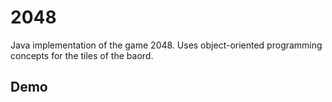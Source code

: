 # 2048
Java implementation of the game 2048.
Uses object-oriented programming concepts for the tiles of the baord.

## Demo
